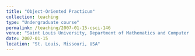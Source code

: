 ```yaml
---
title: "Object-Oriented Practicum"
collection: teaching
type: "Undergraduate course"
permalink: /teaching/2007-01-15-csci-146
venue: "Saint Louis University, Department of Mathematics and Computer Science"
date: 2007-01-15
location: "St. Louis, Missouri, USA"
---
```


